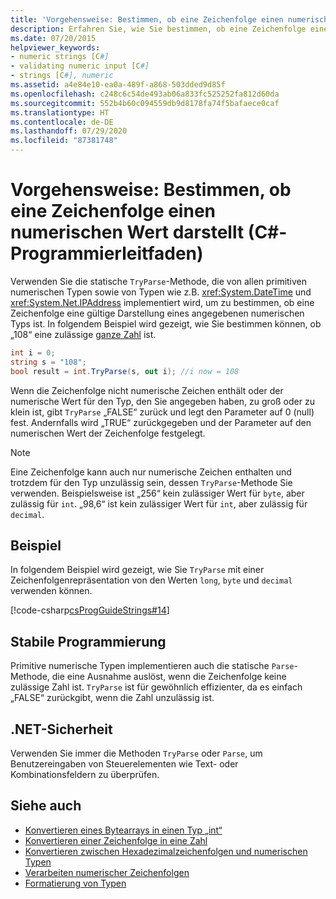 ```yaml
---
title: 'Vorgehensweise: Bestimmen, ob eine Zeichenfolge einen numerischen Wert darstellt (C#-Programmierleitfaden)'
description: Erfahren Sie, wie Sie bestimmen, ob eine Zeichenfolge eine gültige Darstellung eines angegebenen numerischen Typs ist. Hier finden Sie Codebeispiele und weitere Ressourcen.
ms.date: 07/20/2015
helpviewer_keywords:
- numeric strings [C#]
- validating numeric input [C#]
- strings [C#], numeric
ms.assetid: a4e84e10-ea0a-489f-a868-503dded9d85f
ms.openlocfilehash: c248c6c54de493ab06a833fc525252fa812d60da
ms.sourcegitcommit: 552b4b60c094559db9d8178fa74f5bafaece0caf
ms.translationtype: HT
ms.contentlocale: de-DE
ms.lasthandoff: 07/29/2020
ms.locfileid: "87381748"
---
```

# <a name="how-to-determine-whether-a-string-represents-a-numeric-value-c-programming-guide"></a>Vorgehensweise: Bestimmen, ob eine Zeichenfolge einen numerischen Wert darstellt (C#-Programmierleitfaden)
Verwenden Sie die statische `TryParse`-Methode, die von allen primitiven numerischen Typen sowie von Typen wie z.B. <xref:System.DateTime> und <xref:System.Net.IPAddress> implementiert wird, um zu bestimmen, ob eine Zeichenfolge eine gültige Darstellung eines angegebenen numerischen Typs ist. In folgendem Beispiel wird gezeigt, wie Sie bestimmen können, ob „108“ eine zulässige [ganze Zahl](../../language-reference/builtin-types/integral-numeric-types.md) ist.  
  
```csharp  
int i = 0;
string s = "108";  
bool result = int.TryParse(s, out i); //i now = 108  
```  
  
 Wenn die Zeichenfolge nicht numerische Zeichen enthält oder der numerische Wert für den Typ, den Sie angegeben haben, zu groß oder zu klein ist, gibt `TryParse` „FALSE“ zurück und legt den Parameter auf 0 (null) fest. Andernfalls wird „TRUE“ zurückgegeben und der Parameter auf den numerischen Wert der Zeichenfolge festgelegt.  
  
> [!NOTE]
> Eine Zeichenfolge kann auch nur numerische Zeichen enthalten und trotzdem für den Typ unzulässig sein, dessen `TryParse`-Methode Sie verwenden. Beispielsweise ist „256“ kein zulässiger Wert für `byte`, aber zulässig für `int`. „98,6“ ist kein zulässiger Wert für `int`, aber zulässig für `decimal`.  
  
## <a name="example"></a>Beispiel  
 In folgendem Beispiel wird gezeigt, wie Sie `TryParse` mit einer Zeichenfolgenrepräsentation von den Werten `long`, `byte` und `decimal` verwenden können.  
  
 [!code-csharp[csProgGuideStrings#14](~/samples/snippets/csharp/VS_Snippets_VBCSharp/csProgGuideStrings/CS/Strings.cs#14)]  
  
## <a name="robust-programming"></a>Stabile Programmierung  
 Primitive numerische Typen implementieren auch die statische `Parse`-Methode, die eine Ausnahme auslöst, wenn die Zeichenfolge keine zulässige Zahl ist. `TryParse` ist für gewöhnlich effizienter, da es einfach „FALSE“ zurückgibt, wenn die Zahl unzulässig ist.  
  
## <a name="net-security"></a>.NET-Sicherheit  
 Verwenden Sie immer die Methoden `TryParse` oder `Parse`, um Benutzereingaben von Steuerelementen wie Text- oder Kombinationsfeldern zu überprüfen.  
  
## <a name="see-also"></a>Siehe auch

- [Konvertieren eines Bytearrays in einen Typ „int“](../types/how-to-convert-a-byte-array-to-an-int.md)
- [Konvertieren einer Zeichenfolge in eine Zahl](../types/how-to-convert-a-string-to-a-number.md)
- [Konvertieren zwischen Hexadezimalzeichenfolgen und numerischen Typen](../types/how-to-convert-between-hexadecimal-strings-and-numeric-types.md)
- [Verarbeiten numerischer Zeichenfolgen](../../../standard/base-types/parsing-numeric.md)
- [Formatierung von Typen](../../../standard/base-types/formatting-types.md)
